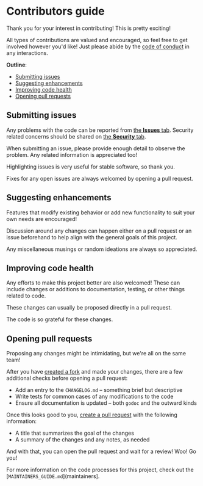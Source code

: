 # Contributors guide

Thank you for your interest in contributing! This is pretty exciting!

All types of contributions are valued and encouraged, so feel free to get
involved however you'd like! Just please abide by the [code of conduct][conduct]
in any interactions.

**Outline**:

- [Submitting issues](#submitting-issues)
- [Suggesting enhancements](#suggesting-enhancements)
- [Improving code health](#improving-code-health)
- [Opening pull requests](#opening-pull-requests)

## Submitting issues

Any problems with the code can be reported from [the **Issues** tab][issues].
Security related concerns should be shared on [the **Security** tab][security].

When submitting an issue, please provide enough detail to observe the problem.
Any related information is appreciated too!

Highlighting issues is very useful for stable software, so thank you.

Fixes for any open issues are always welcomed by opening a pull request.

## Suggesting enhancements

Features that modify existing behavior or add new functionality to suit your own
needs are encouraged!

Discussion around any changes can happen either on a pull request or an issue
beforehand to help align with the general goals of this project.

Any miscellaneous musings or random ideations are always so appreciated.

## Improving code health

Any efforts to make this project better are also welcomed! These can include
changes or additions to documentation, testing, or other things related to code.

These changes can usually be proposed directly in a pull request.

The code is so grateful for these changes.

## Opening pull requests

Proposing any changes might be intimidating, but we're all on the same team!

After you have [created a fork][fork] and made your changes, there are a few
additional checks before opening a pull request:

- Add an entry to the `CHANGELOG.md` – something brief but descriptive
- Write tests for common cases of any modifications to the code
- Ensure all documentation is updated – both `godoc` and the outward kinds

Once this looks good to you, [create a pull request][fork_pr] with the following
information:

- A title that summarizes the goal of the changes
- A summary of the changes and any notes, as needed

And with that, you can open the pull request and wait for a review! Woo! Go you!

For more information on the code processes for this project, check out the
[`MAINTAINERS_GUIDE.md`](maintainers].

<!-- a collection of links -->
[conduct]: ./CODE_OF_CONDUCT.md
[issues]: https://github.com/zimeg/emporia-time/issues
[security]: https://github.com/zimeg/emporia-time/security
[fork]: https://docs.github.com/en/get-started/quickstart/fork-a-repo#forking-a-repository
[fork_pr]: https://docs.github.com/en/pull-requests/collaborating-with-pull-requests/proposing-changes-to-your-work-with-pull-requests/creating-a-pull-request-from-a-fork
[maintainers]: ./MAINTAINERS_GUIDE.md
